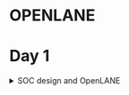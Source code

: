 # OPENLANE
# Day 1

<details>
  <summary>
    SOC design and OpenLANE
  </summary>

**Introduction to all components of open-source digital asic design**





**Simplified RTL2GDS flow**

**Synthesis**

  Synthesis translates the design RTL into circuits made out of components from standard cell library.Here the high level HDL code is converted into gatelevel netlist.Gatelevel netlist is the functional equivalent of RTL.

Example:

```
always @(posedge clk)
  if(c)
    q<=a;
  else
    q<=b;
```
The synthesization of the above verilog code is


  
  



</details>
